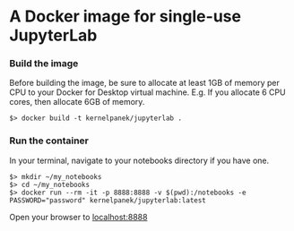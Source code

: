 # A Docker image for single-use JupyterLab

### Build the image
Before building the image, be sure to allocate at least 1GB of memory per CPU to your Docker for Desktop virtual machine. E.g. If you allocate 6 CPU cores, then allocate 6GB of memory.
```shell
$> docker build -t kernelpanek/jupyterlab .
```

### Run the container
In your terminal, navigate to your notebooks directory if you have one.
```shell
$> mkdir ~/my_notebooks
$> cd ~/my_notebooks
$> docker run --rm -it -p 8888:8888 -v $(pwd):/notebooks -e PASSWORD="password" kernelpanek/jupyterlab:latest 
```

Open your browser to [localhost:8888](http://localhost:8888)